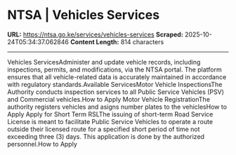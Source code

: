 # NTSA | Vehicles Services

**URL:** https://ntsa.go.ke/services/vehicles-services
**Scraped:** 2025-10-24T05:34:37.062846
**Content Length:** 814 characters

---

Vehicles ServicesAdminister and update vehicle records, including inspections, permits, and modifications, via the NTSA portal. The platform ensures that all vehicle-related data is accurately maintained in accordance with regulatory standards.Available ServicesMotor Vehicle InspectionsThe Authority conducts inspection services to all Public Service Vehicles (PSV) and Commercial vehicles.How to Apply Motor Vehicle RegistrationThe authority registers vehicles and asigns number plates to the vehiclesHow to Apply Apply for Short Term RSLThe issuing of short-term Road Service License is meant to facilitate Public Service Vehicles to operate a route outside their licensed route for a specified short period of time not exceeding three (3) days. This application is done by the authorized personnel.How to Apply